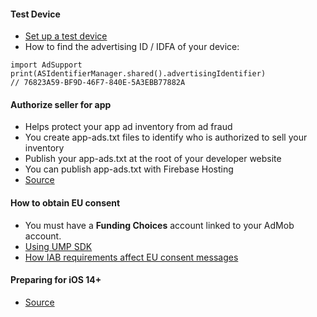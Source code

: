 #### Test Device
- [Set up a test device](https://support.google.com/admob/answer/9691433?hl=en#ID)
- How to find the advertising ID / IDFA of your device:

```
import AdSupport
print(ASIdentifierManager.shared().advertisingIdentifier)
// 76823A59-BF9D-46F7-840E-5A3EBB77882A
```

#### Authorize seller for app
- Helps protect your app ad inventory from ad fraud
- You create app-ads.txt files to identify who is authorized to sell your inventory
- Publish your app-ads.txt at the root of your developer website
- You can publish app-ads.txt with Firebase Hosting
- [Source](https://developers.google.com/admob/android/app-ads#firebase)

#### How to obtain EU consent
- You must have a **Funding Choices** account linked to your AdMob account.
- [Using UMP SDK](https://developers.google.com/admob/ump/ios/quick-start)
- [How IAB requirements affect EU consent messages](https://support.google.com/fundingchoices/answer/10207733)

#### Preparing for iOS 14+
- [Source](https://support.google.com/admob/answer/9997589?hl=en)
